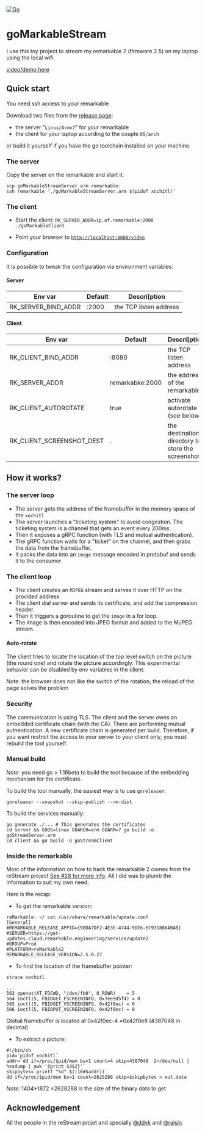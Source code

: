 [![Go](https://github.com/owulveryck/goMarkableStream/actions/workflows/go.yml/badge.svg)](https://github.com/owulveryck/goMarkableStream/actions/workflows/go.yml)

# goMarkableStream

I use this toy project to stream my remarkable 2 (firmware 2.5) on my laptop using the local wifi.

[video/demo here](https://www.youtube.com/watch?v=c4-hJ6xRzg4)

## Quick start

You need ssh access to your remarkable

Download two files from the [release page](https://github.com/owulveryck/goMarkableStream/releases):

- the server "`Linux/Armv7`" for your remarkable
- the client for your laptop according to the couple `OS/arch`

or build it yourself if you have the go toolchain installed on your machine.

### The server

Copy the server on the remarkable and start it.

```shell
scp goMarkableStreamServer.arm remarkable:
ssh remarkable './goMarkableStreamServer.arm $(pidof xochitl)'
```

### The client

- Start the client: `RK_SERVER_ADDR=ip.of.remarkable:2000 ./goMarkableClient`

- Point your browser to [`http://localhost:8080/video`](http://localhost:8080/video)

### Configuration

It is possible to tweak the configuration via environment variables:

#### Server

| Env var             |  Default  |  Descri[ption
|---------------------|-----------|---------------
| RK_SERVER_BIND_ADDR | :2000     | the TCP listen address

#### Client

| Env var                   |  Default        |  Descri[ption
|---------------------------|-----------------|---------------
| RK_CLIENT_BIND_ADDR       | :8080           | the TCP listen address
| RK_SERVER_ADDR            | remarkabke:2000 | the address of the remarkable
| RK_CLIENT_AUTOROTATE      | true            | activate autorotate (see below)
| RK_CLIENT_SCREENSHOT_DEST | .               | the destination directory to store the screenshots

## How it works?

### The server loop

- The server gets the address of the framebuffer in the memory space of the `xochitl`
- The server launches a "ticketing system" to avoid congestion. The ticketing system is a channel that gets an event every 200ms.
- Then it exposes a gRPC function (with TLS and mutual authentication).
- The gRPC function waits for a "ticket" on the channel, and then grabs the data from the framebuffer.
- It packs the data into an `image` message encoded in protobuf and sends it to the consumer

### The client loop

- The client creates an `MJPEG` stream and serves it over HTTP on the provided address
- The client dial server and sends its certificate, and add the compression header.
- Then it triggers a goroutine to get the `image` in a for loop.
- The image is then encoded into JPEG format and added to the MJPEG stream.

#### Auto-rotate

The client tries to locate the location of the top level switch on the picture (the round one) and rotate the picture accordingly.
This experimental behavior can be disabled by env variables in the client.

Note: the browser does not like the switch of the rotation; the reload of the page solves the problem
### Security

The communication is using TLS. The client and the server owns an embedded certificate chain (with the CA). There are performing mutual authentication.
A new certificate chain is generated per build. Therefore, if you want restrict the access to your server to your client only, you must rebuild the tool yourself.

### Manual build

_Note_: you need go > 1.16beta to build the tool because of the embedding mechanism for the certificate.

To build the tool manually, the easiest way is to use `goreleaser`:

```shell
goreleaser --snapshot --skip-publish --rm-dist
```

To build the services manually:

```shell
go generate ./... # This generates the certificates
cd server && GOOS=linux GOARCH=arm GOARM=7 go build -o goStreamServer.arm
cd client && go build -o goStreamClient
```

### Inside the remarkable

Most of the information on how to hack the remarkable 2 comes from the reStream project [See #28 for more info](https://github.com/rien/reStream/issues/28). All I did was to plumb the information to suit my own need.

Here is the recap:

- To get the remarkable version:

```shell
reMarkable: ~/ cat /usr/share/remarkable/update.conf
[General]
#REMARKABLE_RELEASE_APPID={98DA7DF2-4E3E-4744-9DE6-EC931886ABAB}
#SERVER=https://get-updates.cloud.remarkable.engineering/service/update2
#GROUP=Prod
#PLATFORM=reMarkable2
REMARKABLE_RELEASE_VERSION=2.5.0.27
```

- To find the location of the framebuffer pointer:

```shell
strace xochitl

...
563 openat(AT_FDCWD, "/dev/fb0", O_RDWR)    = 5
564 ioctl(5, FBIOGET_FSCREENINFO, 0x7ee9d5f4) = 0
565 ioctl(5, FBIOGET_VSCREENINFO, 0x42f0ec) = 0
566 ioctl(5, FBIOPUT_VSCREENINFO, 0x42f0ec) = 0
```

Global framebuffer is located at 0x42f0ec-4 =0x42f0e8 (4387048 in decimal)

- To extract a picture:

```shell
#!/bin/sh
pid=`pidof xochitl`
addr=`dd if=/proc/$pid/mem bs=1 count=4 skip=4387048  2>/dev/null | hexdump | awk '{print $3$2}'`
skipbytes=`printf "%d" $((16#$addr))`
dd if=/proc/$pid/mem bs=1 count=2628288 skip=$skipbytes > out.data
```

_Note:_ 1404*1872 =2628288 is the size of the binary data to get

## Acknowledgement

All the people in the reStream projet and specially
[@ddvk](https://github.com/ddvk) and [@raisjn](https://github.com/raisjn)
